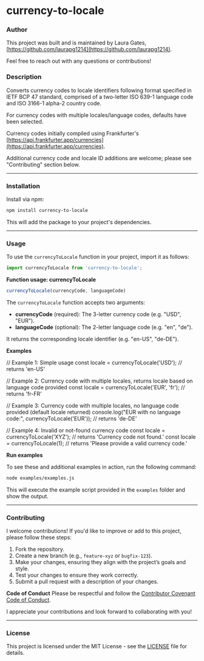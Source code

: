 # currency-to-locale

### **Author**
This project was built and is maintained by Laura Gates, [https://github.com/laurapg1214](https://github.com/laurapg1214).

Feel free to reach out with any questions or contributions!

### **Description**

Converts currency codes to locale identifiers following format specified in IETF BCP 47 standard, comprised of a two-letter ISO 639-1 language code and ISO 3166-1 alpha-2 country code.

For currency codes with multiple locales/language codes, defaults have been selected.

Currency codes initially compiled using Frankfurter's [https://api.frankfurter.app/currencies](https://api.frankfurter.app/currencies).

Additional currency code and locale ID additions are welcome; please see "Contributing" section below.

---

### **Installation**

Install via npm:

```bash
npm install currency-to-locale
```

This will add the package to your project's dependencies.

---

### **Usage**
To use the `currencyToLocale` function in your project, import it as follows:

```javascript
import currencyToLocale from 'currency-to-locale';
```

**Function usage: currencyToLocale**
```javascript
currencyToLocale(currencyCode, languageCode)
```

The `currencyToLocale` function accepts two arguments:
- **currencyCode** (required): The 3-letter currency code (e.g. "USD", "EUR").
- **languageCode** (optional): The 2-letter language code (e.g. "en", "de").

It returns the corresponding locale identifier (e.g. "en-US", "de-DE").

**Examples**

// Example 1: Simple usage
const locale = currencyToLocale('USD'); // returns 'en-US'

// Example 2: Currency code with multiple locales, returns locale based on language code provided
const locale = currencyToLocale('EUR', 'fr'); // returns 'fr-FR'

// Example 3: Currency code with multiple locales, no language code provided (default locale returned)
console.log("EUR with no language code:", currencyToLocale('EUR')); // returns 'de-DE'

// Example 4: Invalid or not-found currency code
const locale = currencyToLocale('XYZ'); // returns 'Currency code not found.'
const locale = currencyToLocale(1); // returns 'Please provide a valid currency code.'


**Run examples**

To see these and additional examples in action, run the following command:

```bash
node examples/examples.js
```

This will execute the example script provided in the `examples` folder and show the output.

---

### **Contributing**
I welcome contributions! If you'd like to improve or add to this project, please follow these steps:

1. Fork the repository.
2. Create a new branch (e.g., `feature-xyz` or `bugfix-123`).
3. Make your changes, ensuring they align with the project’s goals and style.
4. Test your changes to ensure they work correctly.
5. Submit a pull request with a description of your changes.

**Code of Conduct**
Please be respectful and follow the [Contributor Covenant Code of Conduct](https://www.contributor-covenant.org/).

I appreciate your contributions and look forward to collaborating with you!

---

### **License**

This project is licensed under the MIT License - see the [LICENSE](LICENSE) file for details.



